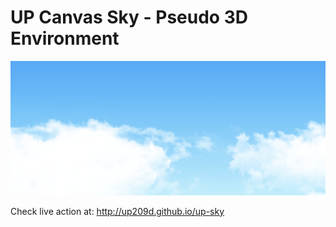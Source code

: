 # UP Canvas Sky - Pseudo 3D Environment

<img alt="screenshot" src="https://github.com/up209d/up-sky/blob/master/ss.png?raw=true" />

Check live action at:
http://up209d.github.io/up-sky
